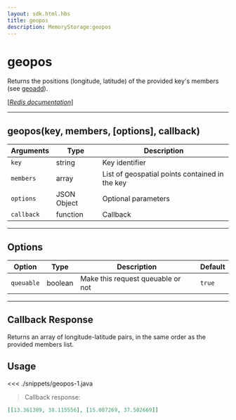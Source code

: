 ```yaml
---
layout: sdk.html.hbs
title: geopos
description: MemoryStorage:geopos
---
```


# geopos

Returns the positions (longitude, latitude) of the provided key's members (see [geoadd](/sdk/android/3/controllers/memory-storage/geoadd/)).

[[_Redis documentation_]](https://redis.io/commands/geopos)

---

## geopos(key, members, [options], callback)

| Arguments  | Type        | Description                                    |
| ---------- | ----------- | ---------------------------------------------- |
| `key`      | string      | Key identifier                                 |
| `members`  | array       | List of geospatial points contained in the key |
| `options`  | JSON Object | Optional parameters                            |
| `callback` | function    | Callback                                       |

---

## Options

| Option     | Type    | Description                       | Default |
| ---------- | ------- | --------------------------------- | ------- |
| `queuable` | boolean | Make this request queuable or not | `true`  |

---

## Callback Response

Returns an array of longitude-latitude pairs, in the same order as the provided members list.

## Usage

<<< ./snippets/geopos-1.java

> Callback response:

```json
[[13.361389, 38.115556], [15.087269, 37.502669]]
```
